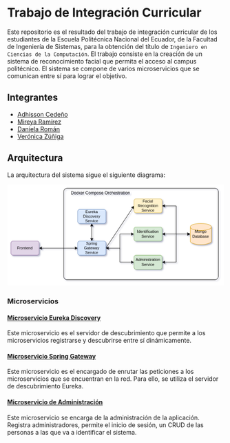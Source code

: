 # Trabajo de Integración Curricular

Este repositorio es el resultado del trabajo de integración curricular de los estudiantes de la Escuela Politécnica Nacional del Ecuador, de la Facultad de Ingeniería de Sistemas, para la obtención del título de `Ingeniero en Ciencias de la Computación`. El trabajo consiste en la creación de un sistema de reconocimiento facial que permita el acceso al campus politécnico. El sistema se compone de varios microservicios que se comunican entre sí para lograr el objetivo.

## Integrantes
- [Adhisson Cedeño](https://github.com/adhisson89)
- [Mireya Ramírez](https://github.com/Ivonne-Ramirez)
- [Daniela Román](https://github.com/danielaro2)
- [Verónica Zúñiga](https://github.com/Verolu)

## Arquitectura
La arquitectura del sistema sigue el siguiente diagrama:

![Arquitectura](./Arquitectura.png)

### Microservicios

#### [Microservicio Eureka Discovery](./administration-service/README.md)

Este microservicio es el servidor de descubrimiento que permite a los microservicios registrarse y descubrirse entre sí dinámicamente.

#### [Microservicio Spring Gateway](./spring-gateway-service/README.md)

Este microservicio es el encargado de enrutar las peticiones a los microservicios que se encuentran en la red. Para ello, se utiliza el servidor de descubrimiento Eureka.

#### [Microservicio de Administración](./administration-service/README.md)

Este microservicio se encarga de la administración de la aplicación. Registra administradores, permite el inicio de sesión, un CRUD de las personas a las que va a identificar el sistema.

